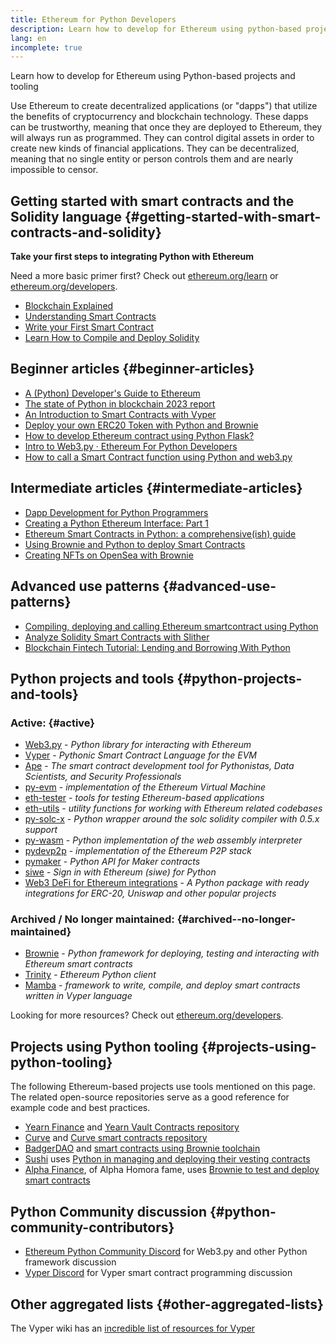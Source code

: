 ```yaml
---
title: Ethereum for Python Developers
description: Learn how to develop for Ethereum using python-based projects and tooling
lang: en
incomplete: true
---
```


<div class="featured">Learn how to develop for Ethereum using Python-based projects and tooling</div>

Use Ethereum to create decentralized applications (or "dapps") that utilize the benefits of cryptocurrency and blockchain technology. These dapps can be trustworthy, meaning that once they are deployed to Ethereum, they will always run as programmed. They can control digital assets in order to create new kinds of financial applications. They can be decentralized, meaning that no single entity or person controls them and are nearly impossible to censor.

## Getting started with smart contracts and the Solidity language {#getting-started-with-smart-contracts-and-solidity}

**Take your first steps to integrating Python with Ethereum**

Need a more basic primer first? Check out [ethereum.org/learn](/learn/) or [ethereum.org/developers](/developers/).

- [Blockchain Explained](https://kauri.io/article/d55684513211466da7f8cc03987607d5/blockchain-explained)
- [Understanding Smart Contracts](https://kauri.io/article/e4f66c6079e74a4a9b532148d3158188/ethereum-101-part-5-the-smart-contract)
- [Write your First Smart Contract](https://kauri.io/article/124b7db1d0cf4f47b414f8b13c9d66e2/remix-ide-your-first-smart-contract)
- [Learn How to Compile and Deploy Solidity](https://kauri.io/article/973c5f54c4434bb1b0160cff8c695369/understanding-smart-contract-compilation-and-deployment)

## Beginner articles {#beginner-articles}

- [A (Python) Developer's Guide to Ethereum](https://snakecharmers.ethereum.org/a-developers-guide-to-ethereum-pt-1/)
- [The state of Python in blockchain 2023 report](https://tradingstrategy.ai/blog/the-state-of-python-in-blockchain-in-2023)
- [An Introduction to Smart Contracts with Vyper](https://kauri.io/#collections/Getting%20Started/an-introduction-to-smart-contracts-with-vyper/)
- [Deploy your own ERC20 Token with Python and Brownie](https://betterprogramming.pub/python-blockchain-token-deployment-tutorial-create-an-erc20-77a5fd2e1a58)
- [How to develop Ethereum contract using Python Flask?](https://medium.com/coinmonks/how-to-develop-ethereum-contract-using-python-flask-9758fe65976e)
- [Intro to Web3.py · Ethereum For Python Developers](https://www.dappuniversity.com/articles/web3-py-intro)
- [How to call a Smart Contract function using Python and web3.py](https://stackoverflow.com/questions/57580702/how-to-call-a-smart-contract-function-using-python-and-web3-py)

## Intermediate articles {#intermediate-articles}

- [Dapp Development for Python Programmers](https://levelup.gitconnected.com/dapps-development-for-python-developers-f52b32b54f28)
- [Creating a Python Ethereum Interface: Part 1](https://hackernoon.com/creating-a-python-ethereum-interface-part-1-4d2e47ea0f4d)
- [Ethereum Smart Contracts in Python: a comprehensive(ish) guide](https://hackernoon.com/ethereum-smart-contracts-in-python-a-comprehensive-ish-guide-771b03990988)
- [Using Brownie and Python to deploy Smart Contracts](https://dev.to/patrickalphac/using-brownie-for-to-deploy-smart-contracts-1kkp)
- [Creating NFTs on OpenSea with Brownie](https://www.freecodecamp.org/news/how-to-make-an-nft-and-render-on-opensea-marketplace/)

## Advanced use patterns {#advanced-use-patterns}

- [Compiling, deploying and calling Ethereum smartcontract using Python](https://yohanes.gultom.id/2018/11/28/compiling-deploying-and-calling-ethereum-smartcontract-using-python/)
- [Analyze Solidity Smart Contracts with Slither](https://kauri.io/#collections/DevOps/analyze-solidity-smart-contracts-with-slither/#analyze-solidity-smart-contracts-with-slither)
- [Blockchain Fintech Tutorial: Lending and Borrowing With Python](https://blog.chain.link/blockchain-fintech-defi-tutorial-lending-borrowing-python/)

## Python projects and tools {#python-projects-and-tools}

### Active: {#active}

- [Web3.py](https://github.com/ethereum/web3.py) - _Python library for interacting with Ethereum_
- [Vyper](https://github.com/ethereum/vyper/) - _Pythonic Smart Contract Language for the EVM_
- [Ape](https://github.com/ApeWorX/ape) - _The smart contract development tool for Pythonistas, Data Scientists, and Security Professionals_
- [py-evm](https://github.com/ethereum/py-evm) - _implementation of the Ethereum Virtual Machine_
- [eth-tester](https://github.com/ethereum/eth-tester) - _tools for testing Ethereum-based applications_
- [eth-utils](https://github.com/ethereum/eth-utils/) - _utility functions for working with Ethereum related codebases_
- [py-solc-x](https://pypi.org/project/py-solc-x/) - _Python wrapper around the solc solidity compiler with 0.5.x support_
- [py-wasm](https://github.com/ethereum/py-wasm) - _Python implementation of the web assembly interpreter_
- [pydevp2p](https://github.com/ethereum/pydevp2p) - _implementation of the Ethereum P2P stack_
- [pymaker](https://github.com/makerdao/pymaker) - _Python API for Maker contracts_
- [siwe](https://github.com/spruceid/siwe-py) - _Sign in with Ethereum (siwe) for Python_
- [Web3 DeFi for Ethereum integrations](https://github.com/tradingstrategy-ai/web3-ethereum-defi) - _A Python package with ready integrations for ERC-20, Uniswap and other popular projects_

### Archived / No longer maintained: {#archived--no-longer-maintained}

- [Brownie](https://github.com/eth-brownie/brownie) - _Python framework for deploying, testing and interacting with Ethereum smart contracts_
- [Trinity](https://github.com/ethereum/trinity) - _Ethereum Python client_
- [Mamba](https://github.com/arjunaskykok/mamba) - _framework to write, compile, and deploy smart contracts written in Vyper language_

Looking for more resources? Check out [ethereum.org/developers](/developers/).

## Projects using Python tooling {#projects-using-python-tooling}

The following Ethereum-based projects use tools mentioned on this page. The related open-source repositories serve as a good reference for example code and best practices.

- [Yearn Finance](https://yearn.finance/) and [Yearn Vault Contracts repository](https://github.com/yearn/yearn-vaults)
- [Curve](https://curve.fi/) and [Curve smart contracts repository](https://github.com/curvefi/curve-contract)
- [BadgerDAO](https://badger.com/) and [smart contracts using Brownie toolchain](https://github.com/Badger-Finance/badger-system)
- [Sushi](https://sushi.com/) uses [Python in managing and deploying their vesting contracts](https://github.com/sushiswap/sushi-vesting-protocols)
- [Alpha Finance](https://alphafinance.io/), of Alpha Homora fame, uses [Brownie to test and deploy smart contracts](https://github.com/AlphaFinanceLab/alpha-staking-contract)

## Python Community discussion {#python-community-contributors}

- [Ethereum Python Community Discord](https://discord.gg/9zk7snTfWe) for Web3.py and other Python framework discussion
- [Vyper Discord](<[https://discord.gg/9zk7snTfWe](https://discord.gg/SdvKC79cJk)>) for Vyper smart contract programming discussion

## Other aggregated lists {#other-aggregated-lists}

The Vyper wiki has an [incredible list of resources for Vyper](https://github.com/ethereum/vyper/wiki/Vyper-tools-and-resources)
